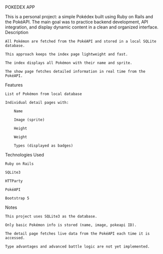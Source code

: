 POKEDEX APP

This is a personal project: a simple Pokédex built using Ruby on Rails and the PokéAPI.
The main goal was to practice backend development, API integration, and display dynamic content in a clean and organized interface.
Description

    All Pokémon are fetched from the PokéAPI and stored in a local SQLite database.

    This approach keeps the index page lightweight and fast.

    The index displays all Pokémon with their name and sprite.

    The show page fetches detailed information in real time from the PokéAPI.

Features

    List of Pokémon from local database

    Individual detail pages with:

        Name

        Image (sprite)

        Height

        Weight

        Types (displayed as badges)

Technologies Used

    Ruby on Rails

    SQLite3

    HTTParty

    PokéAPI

    Bootstrap 5

Notes

    This project uses SQLite3 as the database.

    Only basic Pokémon info is stored (name, image, pokeapi ID).

    The detail page fetches live data from the PokéAPI each time it is accessed.

    Type advantages and advanced battle logic are not yet implemented.